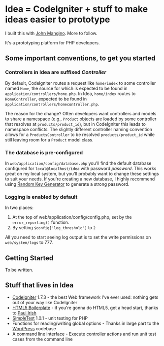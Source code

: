 # Idea = CodeIgniter + stuff to make ideas easier to prototype

I built this with [John Mangino](http://twitter.com/johnmangino). More to follow.

It's a prototyping platform for PHP developers.

## Some important conventions, to get you started

### Controllers in Idea are suffixed *Controller*

By default, CodeIgniter routes a request like `home/index` to some controller named `Home`, the source for which is expected
to be found in `application/controllers/home.php`. In Idea, `home/index` routes to `HomeController`, expected to be found
in `application/controllers/homecontroller.php`. 

The reason for the change? Often developers want controllers and models to share a namespace (e.g., `Product` objects are loaded
by some controller that resolves at `products/product_id`), but in CodeIgniter this leads to namespace conflicts. The slightly
different controller naming convention allows for a `ProductsController` to be resolved `products/product_id` while still
leaving room for a `Product` model class.

### The database is pre-configured

In `web/application/config/database.php` you'll find the default database configured for `local@localhost/idea` with password *password*.
This works great on my local system, but you'll probably want to change these settings to suit your needs. If you're creating a new 
database, I highly recommend using [Random Key Generator](http://randomkeygen.com/) to generate a strong password.

### Logging is enabled by default

In two places:

1. At the top of web/application/config/config.php, set by the `error_reporting()` function.
2. By setting `$config['log_threshold']` to `2`

All you need to start seeing log output is to set the write permissions on `web/system/logs` to 777.

## Getting Started

To be written.

## Stuff that lives in Idea

* [CodeIgniter](http://www.codeigniter.com) 1.7.3 - the best Web framework I've ever used: nothing gets out of your way like CodeIgniter
* [HTML5 Boilerplate](http://html5boilerplate.com/) - if you're gonna do HTML5, get a head start, thanks to [Paul Irish](http://paulirish.com/)
* [SimpleTest](http://www.simpletest.org) 1.0.1 - unit testing for PHP
* Functions for reading/writing global options - Thanks in large part to the [WordPress](http://wordpress.org) codebase
* A command line interface - Execute controller actions and run unit test cases from the command line

